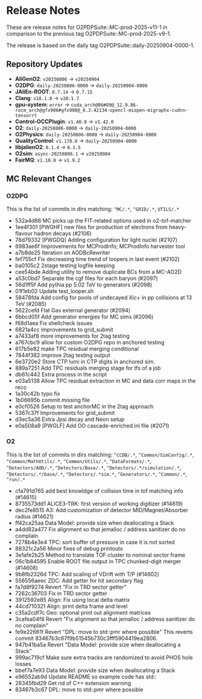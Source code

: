 # Release Notes


These are release notes for O2PDPSuite::MC-prod-2025-v11-1 in comparison to the previous tag O2PDPSuite::MC-prod-2025-v9-1.

The release is based on the daily tag O2PDPSuite::daily-20250904-0000-1.


## Repository Updates
- **AliGenO2**: `v20250806` → `v20250904`
- **O2DPG**: `daily-20250806-0000` → `daily-20250904-0000`
- **JAliEn-ROOT**: `0.7.14` → `0.7.15`
- **Clang**: `v18.1.8` → `v20.1.7`
- **gpu-system**: `error` → `cuda_arch@86#89@_12.9.86-rocm_arch@gfx906#gfx908@_6.3.42134-opencl-miopen-migraphx-cudnn-tensorrt`
- **Control-OCCPlugin**: `v1.40.0` → `v1.42.0`
- **O2**: `daily-20250806-0000` → `daily-20250904-0000`
- **O2Physics**: `daily-20250806-0000` → `daily-20250904-0000`
- **QualityControl**: `v1.178.0` → `daily-20250904-0000`
- **libjalienO2**: `0.1.4` → `0.1.5`
- **O2sim**: `async-20250806.1` → `v20250904`
- **FairMQ**: `v1.10.0` → `v1.9.2`

## MC Relevant Changes

### O2DPG
This is the list of commits in dirs matching: `^MC/.*`, `^GRID/.*`, `UTILS/.*`

- 532a4d86 MC picks up the FIT-related options used in o2-tof-matcher
- 1ee4f301 [PWGHF] new files for production of electrons from heavy-flavour hadron decays (#2106)
- 78d79332 [PWGDQ] Adding configuration for light nuclei (#2107)
- 6983ae6f Improvements for MCProdInfo; MCProdInfo harvester tool
- a7b8de25 Iteration on AODBcRewriter
- fef755cf Fix decreasing time trend of loopers in last event (#2102)
- ba0105c2 2stage testing logfile keeping
- cee54bde Adding utility to remove duplicate BCs from a MC-AO2D
- a53c0bd7 Separate the cgf files for each baryon (#2097)
- 56d1ff5f Add pythia pp 5.02 TeV to generators (#2098)
- 01f1eb02 Update test_looper.sh
- 58478fda Add config for pools of undecayed Xic+ in pp collisions at 13 TeV (#2085)
- 5622cefd Flat Gas external generator (#2094)
- 6bbcd05f Add generator energies for MC sims (#2096)
- f68d1aea Fix shellcheck issues
- 6821a4cc improvements to grid_submit
- a7433af8 more improvements for 2tag testing
- a767cbc9 allow for custom O2DPG repo in anchored testing
- 617b5e82 make TPC residual merging conditional
- 7844f382 improve 2tag testing output
- 6e3720e2 Store CTP lumi in CTP digits in anchored sim.
- 889a7251 Add TPC residuals merging stage for tfs of a job
- db61c442 Extra process in the script
- e03a5138 Allow TPC residual extraction in MC and data corr maps in the reco
- 1a30c42b typo fix
- 1b06695b commit missing file
- e0cf0526 Setup to test anchorMC in the 2tag approach
- 5367c37f Improvements for grid_submit
- d3ec5a36 Extra Jpsi decay and Neon setup
- e0a508a9 [PWGLF] Add OO cascade-enriched ini file (#2071)

### O2
This is the list of commits in dirs matching: `^CCDB/.*`, `^Common/SimConfig/.*`, `^Common/MathUtils/.*`, `^Common/Utils/.*`, `^DataFormats/.*`, `^Detectors/AOD/.*`, `^Detectors/Base/.*`, `^Detectors/.*/simulation/.*`, `^Detectors/.*/base/.*`, `^Detectors/.*sim.*`, `^Generators/.*`, `^Common/.*`, `^run/.*`

- cfa791d765 add best knowldge of collision time in tof matching info (#14615)
- 8735573dd1 ALICE3-TRK: first version of working digitizer (#14619)
- dec2fe8515 A3: Add customization of detector MID/Magnet/Absorber radius (#14621)
- ff42ca25aa Data Model: provide size when deallocating a Stack
- a4dd82a477 Fix alignment so that jemalloc / address sanitizer do no complain
- 7278b4e3e4 TPC: sort buffer of pressure in case it is not sorted
- 88321c2a56 Minor fixes of debug printouts
- 3e1afe2b25 Method to translate TOF cluster to nominal sector frame
- 06c1b84595 Enable ROOT file output in TPC chunked-digit merger (#14608)
- 9b8fb2326d TPC: Add scaling of VDrift with T/P (#14602)
- 556556aeec ZDC: Add getter for hit secondary flag
- fa7d8f9274 Revert "Fix in TRD sector getter"
- 7262c36703 Fix in TRD sector getter
- 3912592e85 Align: Fix using local delta matrix
- 44cd710321 Align: print delta frame and level
- c35a2cdf7c Geo: optional print out alignment matrices
- 3cafea04f8 Revert "Fix alignment so that jemalloc / address sanitizer do no complain"
- fe9e22661f Revert "DPL: move to std::pmr where possible" This reverts commit 83467b3c67f9b51545b730c3fff5904419ea2806.
- 947b41ba5a Revert "Data Model: provide size when deallocating a Stack"
- 999ac719cf Make sure extra tracks are randomized to avoid PHOS hole losses
- bbef7a7e93 Data Model: provide size when deallocating a Stack
- e96552ab9d Update README so example code has std::
- 28345fbd29 Get rid of C++ extension warning
- 83467b3c67 DPL: move to std::pmr where possible